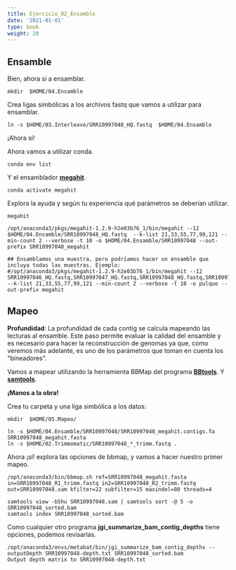 ```yaml
---
title: Ejercicio_02_Ensamble
date: '2021-01-01'
type: book
weight: 20
---
```


## Ensamble

Bien, ahora si a ensamblar.

```
mkdir  $HOME/04.Ensamble
```

Crea ligas simbólicas a los archivos fastq que vamos a utilizar para ensamblar. 

```
ln -s $HOME/03.Interleave/SRR10997048_HQ.fastq  $HOME/04.Ensamble
```

¡Ahora si!

Ahora vamos a utilizar conda.

```
conda env list
```

Y el ensamblador [**megahit**](https://github.com/voutcn/megahit).

```
conda activate megahit
```

Explora la ayuda y según tu experiencia qué parámetros se deberían utilizar.

```
megahit
```

```
/opt/anaconda3/pkgs/megahit-1.2.9-h2e03b76_1/bin/megahit --12 $HOME/04.Ensamble/SRR10997048_HQ.fastq  --k-list 21,33,55,77,99,121 --min-count 2 --verbose -t 10 -o $HOME/04.Ensamble/SRR10997048 --out-prefix SRR10997048_megahit

## Ensamblamos una muestra, pero podríamos hacer un ensamble que incluya todas las muestras. Ejemplo:
#/opt/anaconda3/pkgs/megahit-1.2.9-h2e03b76_1/bin/megahit --12 SRR10997046_HQ.fastq,SRR10997047_HQ.fastq,SRR10997048_HQ.fastq,SRR10997049_HQ.fastq,SRR10997050_HQ.fastq  --k-list 21,33,55,77,99,121 --min-count 2 --verbose -t 10 -o pulque --out-prefix megahit
```


## Mapeo

**Profundidad**: La profundidad de cada contig se calcula mapeando las lecturas al ensamble. Este paso permite evaluar la calidad del ensamble y es necesario para hacer la reconstrucción de genomas ya que, como veremos más adelante, es uno de los parámetros que toman en cuenta los "bineadores". 

Vamos a mapear utilizando la herramienta BBMap del programa **[BBtools](https://jgi.doe.gov/data-and-tools/software-tools/bbtools/)**. Y [**samtools**](http://www.htslib.org/doc/samtools.html). 

**¡Manos a la obra!**

Crea tu carpeta y una liga simbólica a los datos:

```
mkdir  $HOME/05.Mapeo/
```

```
ln -s $HOME/04.Ensamble/SRR10997048/SRR10997048_megahit.contigs.fa SRR10997048_megahit.fasta
ln -s $HOME/02.Trimmomatic/SRR10997048_*_trimm.fastq .
```

Ahora ¡sí! explora las opciones de bbmap, y vamos a hacer nuestro primer mapeo.

```
/opt/anaconda3/bin/bbmap.sh ref=SRR10997048_megahit.fasta in=SRR10997048_R1_trimm.fastq in2=SRR10997048_R2_trimm.fastq out=SRR10997048.sam kfilter=22 subfilter=15 maxindel=80 threads=4
```

```
samtools view -bShu SRR10997048.sam | samtools sort -@ 5 -o SRR10997048_sorted.bam
samtools index SRR10997048_sorted.bam
```

Como cualquier otro programa **jgi_summarize_bam_contig_depths** tiene opciones, podemos revisarlas. 

```
/opt/anaconda3/envs/metabat/bin/jgi_summarize_bam_contig_depths --outputDepth SRR10997048-depth.txt SRR10997048_sorted.bam 
Output depth matrix to SRR10997048-depth.txt
```

